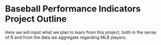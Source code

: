 # Baseball Performance Indicators Project Outline
Here we will input what we plan to learn from this project, both in the sense of R and from the data we aggregate regarding MLB players.
